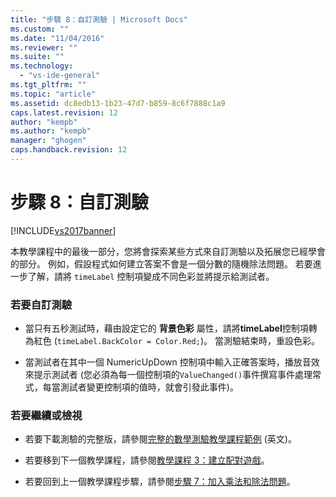 ```yaml
---
title: "步驟 8：自訂測驗 | Microsoft Docs"
ms.custom: ""
ms.date: "11/04/2016"
ms.reviewer: ""
ms.suite: ""
ms.technology: 
  - "vs-ide-general"
ms.tgt_pltfrm: ""
ms.topic: "article"
ms.assetid: dc8edb13-1b23-47d7-b859-8c6f7888c1a9
caps.latest.revision: 12
author: "kempb"
ms.author: "kempb"
manager: "ghogen"
caps.handback.revision: 12
---
```

# 步驟 8：自訂測驗
[!INCLUDE[vs2017banner](../code-quality/includes/vs2017banner.md)]

本教學課程中的最後一部分，您將會探索某些方式來自訂測驗以及拓展您已經學會的部分。  例如，假設程式如何建立答案不會是一個分數的隨機除法問題。  若要進一步了解，請將 `timeLabel` 控制項變成不同色彩並將提示給測試者。  
  
### 若要自訂測驗  
  
-   當只有五秒測試時，藉由設定它的 **背景色彩** 屬性，請將**timeLabel**控制項轉為紅色 \(`timeLabel.BackColor = Color.Red;`\)。  當測驗結束時，重設色彩。  
  
-   當測試者在其中一個 NumericUpDown 控制項中輸入正確答案時，播放音效來提示測試者 \(您必須為每一個控制項的`ValueChanged()`事件撰寫事件處理常式，每當測試者變更控制項的值時，就會引發此事件\)。  
  
### 若要繼續或檢視  
  
-   若要下載測驗的完整版，請參閱[完整的數學測驗教學課程範例](http://code.msdn.microsoft.com/Complete-Math-Quiz-8581813c) \(英文\)。  
  
-   若要移到下一個教學課程，請參閱[教學課程 3：建立配對遊戲](../ide/tutorial-3-create-a-matching-game.md)。  
  
-   若要回到上一個教學課程步驟，請參閱[步驟 7：加入乘法和除法問題](../Topic/Step%207:%20Add%20Multiplication%20and%20Division%20Problems.md)。
